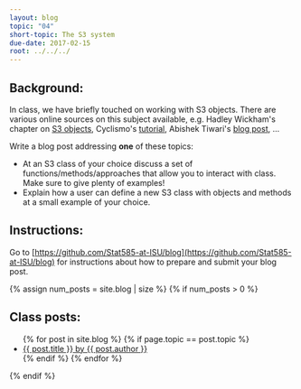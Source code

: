 ```yaml
---
layout: blog
topic: "04"
short-topic: The S3 system
due-date: 2017-02-15
root: ../../../
---
```


## Background:

In class, we have briefly touched on working with S3 objects. There are various online sources on this subject available, e.g. Hadley Wickham's chapter on [S3 objects](http://adv-r.had.co.nz/OO-essentials.html#s3), Cyclismo's [tutorial](http://www.cyclismo.org/tutorial/R/s3Classes.html), Abishek Tiwari's [blog post](https://abhishek-tiwari.com/hacking/class-and-objects-in-r-s3-style), ...


Write a blog post addressing **one** of these topics:

- At an S3 class of your choice discuss a set of functions/methods/approaches that allow you to interact with class. Make sure to give plenty of examples!
- Explain how a user can define a new S3 class with objects and methods at a small example of your choice. 


## Instructions:

Go to [https://github.com/Stat585-at-ISU/blog](https://github.com/Stat585-at-ISU/blog) for instructions about how to prepare and submit your blog post.


{% assign num_posts = site.blog | size %}
{% if num_posts > 0 %}
## Class posts:

<ul>
{% for post in site.blog %}
  {% if page.topic == post.topic %}
  <li><a href="{{ post.url }}">{{ post.title }} by {{ post.author }}</a></li>
  {% endif %}
{% endfor %}
</ul>
{% endif %}

